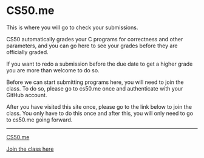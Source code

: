 # CS50.me

This is where you will go to check your submissions.

CS50 automatically grades your C programs for correctness and other parameters, and you can go here to see your grades before they are officially graded. 

If you want to redo a submission before the due date to get a higher grade you are more than welcome to do so.

Before we can start submitting programs here, you will need to join the class.  To do so, please go to cs50.me once and authenticate with your GitHub account. 

After you have visited this site once, please go to the link below to join the class.  You only have to do this once and after this, you will only need to go to cs50.me going forward.

---

<a href="https://cs50.me" target="_blank">CS50.me</a>

<a href="https://cs50.me/courses/37e59687-be52-4521-82d7-dffe32d797cc/join" target="_blank">Join the class here</a>
                                                                                            
